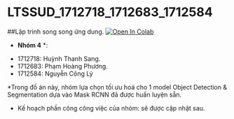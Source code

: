 # LTSSUD_1712718_1712683_1712584

##Lập trình song song ứng dung.
[![Open In Colab](https://colab.research.google.com/assets/colab-badge.svg)](https://colab.research.google.com/drive/1V1YkQHvIPv5-THZ0ETgPHOIy2O2teKBN)


* **Nhóm 4** *:
- 1712718: Huỳnh Thanh Sang.
- 1712683: Phạm Hoàng Phương.
- 1712584: Nguyễn Công Lý

*Trong đồ án này, nhóm lựa chọn tối ưu hoá cho 1 model Object Detection & Segmentation dựa vào Mask RCNN đã được huấn luyện sẵn.
* Kế hoạch phần công công việc của nhóm: sẽ được cập nhật sau.
